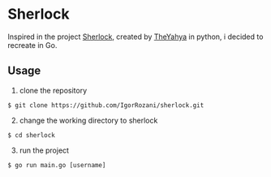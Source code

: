 # Sherlock
Inspired in the project [Sherlock](https://github.com/TheYahya/sherlock), created by [TheYahya](https://github.com/TheYahya) in python, i decided to recreate in Go.

## Usage

1. clone the repository 
```
$ git clone https://github.com/IgorRozani/sherlock.git
```

2. change the working directory to sherlock
```
$ cd sherlock
```

3. run the project
```
$ go run main.go [username]
```